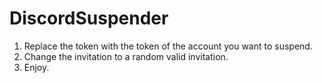 # DiscordSuspender

1. Replace the token with the token of the account you want to suspend.
2. Change the invitation to a random valid invitation.
3. Enjoy.
